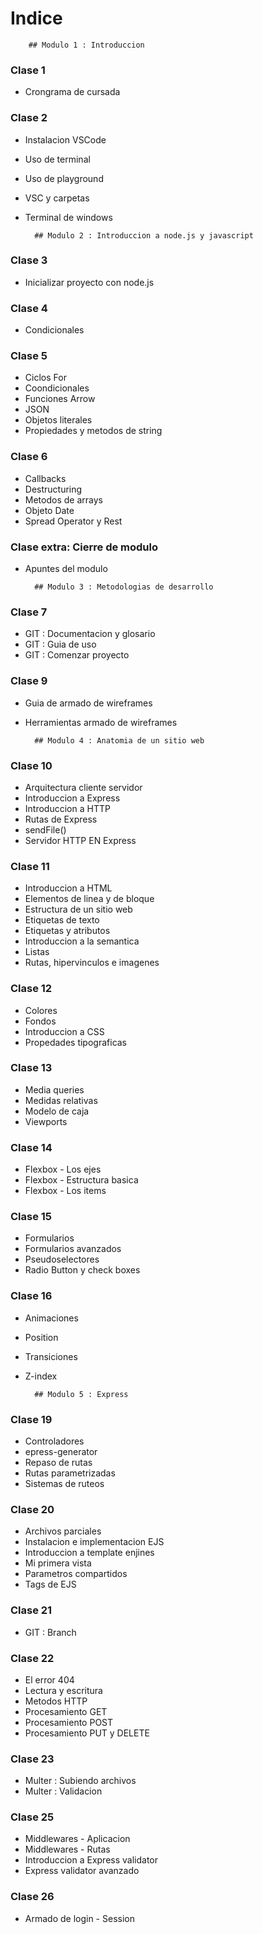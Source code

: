 # Indice

        ## Modulo 1 : Introduccion

### Clase 1
- Crongrama de cursada

### Clase 2
- Instalacion VSCode
- Uso de terminal
- Uso de playground
- VSC y carpetas
- Terminal de windows

        ## Modulo 2 : Introduccion a node.js y javascript

### Clase 3
- Inicializar proyecto con node.js

### Clase 4
- Condicionales

### Clase 5
- Ciclos For
- Coondicionales
- Funciones Arrow
- JSON
- Objetos literales
- Propiedades y metodos de string

### Clase 6
- Callbacks
- Destructuring
- Metodos de arrays
- Objeto Date
- Spread Operator y Rest

### Clase extra: Cierre de modulo
- Apuntes del modulo

        ## Modulo 3 : Metodologias de desarrollo

### Clase 7
- GIT : Documentacion y glosario
- GIT : Guia de uso
- GIT : Comenzar proyecto

### Clase 9
- Guia de armado de wireframes
- Herramientas armado de wireframes

        ## Modulo 4 : Anatomia de un sitio web

### Clase 10
- Arquitectura cliente servidor
- Introduccion a Express
- Introduccion a HTTP
- Rutas de Express
- sendFile()
- Servidor HTTP EN Express

### Clase 11
- Introduccion a HTML
- Elementos de linea y de bloque
- Estructura de un sitio web
- Etiquetas de texto
- Etiquetas y atributos
- Introduccion a la semantica
- Listas
- Rutas, hipervinculos e imagenes

### Clase 12
- Colores
- Fondos
- Introduccion a CSS
- Propedades tipograficas

### Clase 13
- Media queries
- Medidas relativas
- Modelo de caja
- Viewports

### Clase 14
- Flexbox - Los ejes 
- Flexbox - Estructura basica
- Flexbox - Los items

### Clase 15
- Formularios
- Formularios avanzados
- Pseudoselectores
- Radio Button y check boxes

### Clase 16
- Animaciones
- Position
- Transiciones
- Z-index

        ## Modulo 5 : Express
### Clase 19
- Controladores
- epress-generator
- Repaso de rutas
- Rutas parametrizadas
- Sistemas de ruteos

### Clase 20
- Archivos parciales
- Instalacion e implementacion EJS
- Introduccion a template enjines
- Mi primera vista
- Parametros compartidos
- Tags de EJS

### Clase 21
- GIT : Branch

### Clase 22
- El error 404
- Lectura y escritura
- Metodos HTTP
- Procesamiento GET
- Procesamiento POST
- Procesamiento PUT y DELETE

### Clase 23
- Multer : Subiendo archivos
- Multer : Validacion

### Clase 25
- Middlewares - Aplicacion
- Middlewares - Rutas
- Introduccion a Express validator
- Express validator avanzado

### Clase 26
- Armado de login - Session